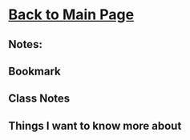# [Back to Main Page](https://reecerenninger.github.io/reading-notes/)

## Notes:

[]()


[]()


## Bookmark

[]()

## Class Notes

## Things I want to know more about

